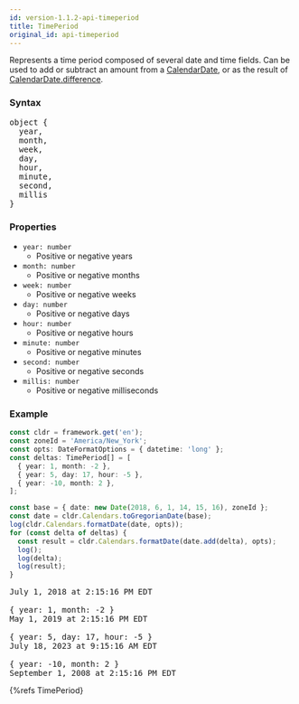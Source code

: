 ```yaml
---
id: version-1.1.2-api-timeperiod
title: TimePeriod
original_id: api-timeperiod
---
```


Represents a time period composed of several date and time fields. Can be used to add or subtract an amount from a [CalendarDate](api-calendardate.html), or as the result of [CalendarDate.difference](api-calendardate.html#difference).

### Syntax

<pre class="syntax">
object {
  year,
  month,
  week,
  day,
  hour,
  minute,
  second,
  millis
}
</pre>

### Properties

- <code class="def">year: <span>number</span></code>
  - Positive or negative years
- <code class="def">month: <span>number</span></code>
  - Positive or negative months
- <code class="def">week: <span>number</span></code>
  - Positive or negative weeks
- <code class="def">day: <span>number</span></code>
  - Positive or negative days
- <code class="def">hour: <span>number</span></code>
  - Positive or negative hours
- <code class="def">minute: <span>number</span></code>
  - Positive or negative minutes
- <code class="def">second: <span>number</span></code>
  - Positive or negative seconds
- <code class="def">millis: <span>number</span></code>
  - Positive or negative milliseconds

### Example

```typescript
const cldr = framework.get('en');
const zoneId = 'America/New_York';
const opts: DateFormatOptions = { datetime: 'long' };
const deltas: TimePeriod[] = [
  { year: 1, month: -2 },
  { year: 5, day: 17, hour: -5 },
  { year: -10, month: 2 },
];

const base = { date: new Date(2018, 6, 1, 14, 15, 16), zoneId };
const date = cldr.Calendars.toGregorianDate(base);
log(cldr.Calendars.formatDate(date, opts));
for (const delta of deltas) {
  const result = cldr.Calendars.formatDate(date.add(delta), opts);
  log();
  log(delta);
  log(result);
}
```
<pre class="output">
July 1, 2018 at 2:15:16 PM EDT
&nbsp;
{ year: 1, month: -2 }
May 1, 2019 at 2:15:16 PM EDT
&nbsp;
{ year: 5, day: 17, hour: -5 }
July 18, 2023 at 9:15:16 AM EDT
&nbsp;
{ year: -10, month: 2 }
September 1, 2008 at 2:15:16 PM EDT
</pre>


{%refs TimePeriod}

